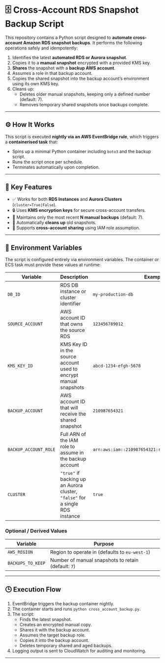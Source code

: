 # 🗄️ Cross-Account RDS Snapshot Backup Script

This repository contains a Python script designed to **automate cross-account Amazon RDS snapshot backups**.
It performs the following operations safely and idempotently:

1. Identifies the latest **automated RDS or Aurora snapshot**.
2. Copies it to a **manual snapshot** encrypted with a provided KMS key.
3. **Shares** the snapshot with a **backup AWS account**.
4. Assumes a role in that backup account.
5. Copies the shared snapshot into the backup account’s environment using its own KMS key.
6. Cleans up:
   - Deletes older manual snapshots, keeping only a defined number (default: 7).
   - Removes temporary shared snapshots once backups complete.

---

## ⚙️ How It Works

This script is executed **nightly via an AWS EventBridge rule**, which triggers a **containerised task** that:

- Spins up a minimal Python container including `boto3` and the backup script.
- Runs the script once per schedule.
- Terminates automatically upon completion.

---

## 🧩 Key Features

- ✅ Works for both **RDS Instances** and **Aurora Clusters** (`cluster=True|False`).
- 🔒 Uses **KMS encryption keys** for secure cross-account transfers.
- 🔁 Maintains only the most recent **N manual backups** (default: 7).
- 🧹 Automatically **cleans up** old snapshots.
- 🔄 Supports **cross-account sharing** using IAM role assumption.

---

## 🧰 Environment Variables

The script is configured entirely via environment variables.
The container or ECS task must provide these values at runtime:

| Variable | Description | Example |
|-----------|-------------|----------|
| `DB_ID` | RDS DB instance or cluster identifier | `my-production-db` |
| `SOURCE_ACCOUNT` | AWS account ID that owns the source RDS | `123456789012` |
| `KMS_KEY_ID` | KMS Key ID in the source account used to encrypt manual snapshots | `abcd-1234-efgh-5678` |
| `BACKUP_ACCOUNT` | AWS account ID that will receive the shared snapshot | `210987654321` |
| `BACKUP_ACCOUNT_ROLE` | Full ARN of the IAM role to assume in the backup account | `arn:aws:iam::210987654321:role/BackupSnapshotRole` |
| `CLUSTER` | `"true"` if backing up an Aurora cluster, `"false"` for a single RDS instance | `true` |

### Optional / Derived Values

| Variable | Purpose |
|-----------|----------|
| `AWS_REGION` | Region to operate in (defaults to `eu-west-1`) |
| `BACKUPS_TO_KEEP` | Number of manual snapshots to retain (default: `7`) |

---

## 🕒 Execution Flow

1. EventBridge triggers the backup container nightly.
2. The container starts and runs `python cross_account_backup.py`.
3. The script:
   - Finds the latest snapshot.
   - Creates an encrypted manual copy.
   - Shares it with the backup account.
   - Assumes the target backup role.
   - Copies it into the backup account.
   - Deletes temporary shared and aged backups.
4. Logging output is sent to CloudWatch for auditing and monitoring.

---
